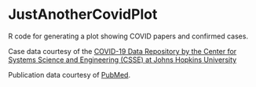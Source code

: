 JustAnotherCovidPlot
====================

R code for generating a plot showing COVID papers and confirmed cases.

Case data courtesy of the [COVID-19 Data Repository by the Center for Systems Science and Engineering (CSSE) at Johns Hopkins University](https://github.com/CSSEGISandData/COVID-19)

Publication data courtesy of [PubMed](http://www.ncbi.nlm.nih.gov/pubmed/).